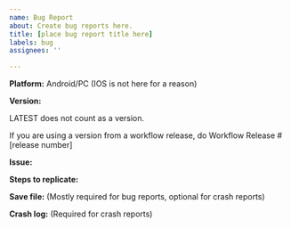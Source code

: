 ```yaml
---
name: Bug Report
about: Create bug reports here.
title: [place bug report title here]
labels: bug
assignees: ''

---
```


**Platform:** Android/PC (IOS is not here for a reason)

**Version:**

LATEST does not count as a version.

If you are using a version from a workflow release, do Workflow Release #[release number]

**Issue:**

**Steps to replicate:**

**Save file:** (Mostly required for bug reports, optional for crash reports)

**Crash log:** (Required for crash reports)
